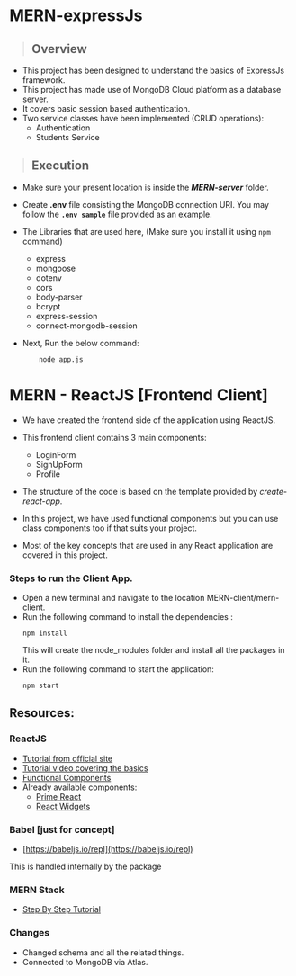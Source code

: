 # MERN-expressJs

>## Overview
- This project has been designed to understand the basics of ExpressJs framework.
- This project has made use of MongoDB Cloud platform as a database server.
- It covers basic session based authentication.
- Two service classes have been implemented (CRUD operations):
    - Authentication
    - Students Service


>## Execution
- Make sure your present location is inside the **_MERN-server_** folder.
- Create **.env** file consisting the MongoDB connection URI. You may follow the **`.env sample`** file provided as an example.
- The Libraries that are used here, (Make sure you install it using `npm` command) 
    - express 
    - mongoose 
    - dotenv 
    - cors 
    - body-parser 
    - bcrypt 
    - express-session 
    - connect-mongodb-session

- Next, Run the below command:
    ```
        node app.js
    ```

# MERN - ReactJS [Frontend Client]

- We have created the frontend side of the application using ReactJS.
- This frontend client contains 3 main components:
    - LoginForm
    - SignUpForm
    - Profile

- The structure of the code is based on the template provided by *create-react-app*.
- In this project, we have used functional components but you can use class components too if that suits your project.
- Most of the key concepts that are used in any React application are covered in this project.

### Steps to run the Client App.

- Open a new terminal and navigate to the location MERN-client/mern-client.
- Run the following command to install the dependencies :
    ```
    npm install
    ```
    This will create the node_modules folder and install all the packages in it.
-  Run the following command to start the application:
    ```
    npm start
    ```

## Resources:
### ReactJS
-   [Tutorial from official site](https://reactjs.org/tutorial/tutorial.html)
-   [Tutorial video covering the basics](https://www.youtube.com/watch?v=Ke90Tje7VS0) 
-   [Functional Components](https://www.knowledgehut.com/blog/web-development/react-functional-components)
-   Already available components:
    * [Prime React](https://www.primefaces.org/primereact/setup/)
    * [React Widgets](https://jquense.github.io/react-widgets/docs/)
 
### Babel [just for concept]
-   [https://babeljs.io/repl](https://babeljs.io/repl)
        
This is handled internally by the package
### MERN Stack
-   [Step By Step Tutorial](https://codingthesmartway.com/the-mern-stack-tutorial-building-a-react-crud-application-from-start-to-finish-part-1/)

### Changes
- Changed schema and all the related things.
- Connected to MongoDB via Atlas.

